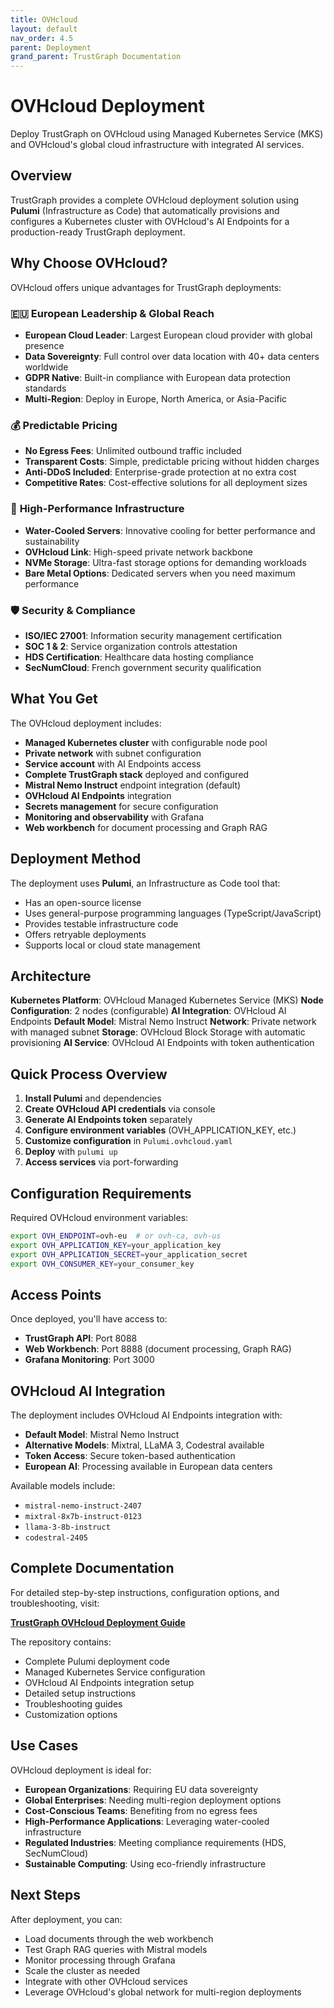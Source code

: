 ```yaml
---
title: OVHcloud
layout: default
nav_order: 4.5
parent: Deployment
grand_parent: TrustGraph Documentation
---
```


# OVHcloud Deployment

Deploy TrustGraph on OVHcloud using Managed Kubernetes Service (MKS) and OVHcloud's global cloud infrastructure with integrated AI services.

## Overview

TrustGraph provides a complete OVHcloud deployment solution using **Pulumi** (Infrastructure as Code) that automatically provisions and configures a Kubernetes cluster with OVHcloud's AI Endpoints for a production-ready TrustGraph deployment.

## Why Choose OVHcloud?

OVHcloud offers unique advantages for TrustGraph deployments:

### 🇪🇺 **European Leadership & Global Reach**
- **European Cloud Leader**: Largest European cloud provider with global presence
- **Data Sovereignty**: Full control over data location with 40+ data centers worldwide
- **GDPR Native**: Built-in compliance with European data protection standards
- **Multi-Region**: Deploy in Europe, North America, or Asia-Pacific

### 💰 **Predictable Pricing**
- **No Egress Fees**: Unlimited outbound traffic included
- **Transparent Costs**: Simple, predictable pricing without hidden charges
- **Anti-DDoS Included**: Enterprise-grade protection at no extra cost
- **Competitive Rates**: Cost-effective solutions for all deployment sizes

### 🚀 **High-Performance Infrastructure**
- **Water-Cooled Servers**: Innovative cooling for better performance and sustainability
- **OVHcloud Link**: High-speed private network backbone
- **NVMe Storage**: Ultra-fast storage options for demanding workloads
- **Bare Metal Options**: Dedicated servers when you need maximum performance

### 🛡️ **Security & Compliance**
- **ISO/IEC 27001**: Information security management certification
- **SOC 1 & 2**: Service organization controls attestation
- **HDS Certification**: Healthcare data hosting compliance
- **SecNumCloud**: French government security qualification

## What You Get

The OVHcloud deployment includes:

- **Managed Kubernetes cluster** with configurable node pool
- **Private network** with subnet configuration
- **Service account** with AI Endpoints access
- **Complete TrustGraph stack** deployed and configured
- **Mistral Nemo Instruct** endpoint integration (default)
- **OVHcloud AI Endpoints** integration
- **Secrets management** for secure configuration
- **Monitoring and observability** with Grafana
- **Web workbench** for document processing and Graph RAG

## Deployment Method

The deployment uses **Pulumi**, an Infrastructure as Code tool that:

- Has an open-source license
- Uses general-purpose programming languages (TypeScript/JavaScript)
- Provides testable infrastructure code
- Offers retryable deployments
- Supports local or cloud state management

## Architecture

**Kubernetes Platform**: OVHcloud Managed Kubernetes Service (MKS)
**Node Configuration**: 2 nodes (configurable)
**AI Integration**: OVHcloud AI Endpoints
**Default Model**: Mistral Nemo Instruct
**Network**: Private network with managed subnet
**Storage**: OVHcloud Block Storage with automatic provisioning
**AI Service**: OVHcloud AI Endpoints with token authentication

## Quick Process Overview

1. **Install Pulumi** and dependencies
2. **Create OVHcloud API credentials** via console
3. **Generate AI Endpoints token** separately
4. **Configure environment variables** (OVH_APPLICATION_KEY, etc.)
5. **Customize configuration** in `Pulumi.ovhcloud.yaml`
6. **Deploy** with `pulumi up`
7. **Access services** via port-forwarding

## Configuration Requirements

Required OVHcloud environment variables:

```bash
export OVH_ENDPOINT=ovh-eu  # or ovh-ca, ovh-us
export OVH_APPLICATION_KEY=your_application_key
export OVH_APPLICATION_SECRET=your_application_secret
export OVH_CONSUMER_KEY=your_consumer_key
```

## Access Points

Once deployed, you'll have access to:

- **TrustGraph API**: Port 8088
- **Web Workbench**: Port 8888 (document processing, Graph RAG)
- **Grafana Monitoring**: Port 3000

## OVHcloud AI Integration

The deployment includes OVHcloud AI Endpoints integration with:

- **Default Model**: Mistral Nemo Instruct
- **Alternative Models**: Mixtral, LLaMA 3, Codestral available
- **Token Access**: Secure token-based authentication
- **European AI**: Processing available in European data centers

Available models include:
- `mistral-nemo-instruct-2407`
- `mixtral-8x7b-instruct-0123`
- `llama-3-8b-instruct`
- `codestral-2405`

## Complete Documentation

For detailed step-by-step instructions, configuration options, and troubleshooting, visit:

**[TrustGraph OVHcloud Deployment Guide](https://github.com/trustgraph-ai/ovhcloud)**

The repository contains:
- Complete Pulumi deployment code
- Managed Kubernetes Service configuration
- OVHcloud AI Endpoints integration setup
- Detailed setup instructions
- Troubleshooting guides
- Customization options

## Use Cases

OVHcloud deployment is ideal for:

- **European Organizations**: Requiring EU data sovereignty
- **Global Enterprises**: Needing multi-region deployment options
- **Cost-Conscious Teams**: Benefiting from no egress fees
- **High-Performance Applications**: Leveraging water-cooled infrastructure
- **Regulated Industries**: Meeting compliance requirements (HDS, SecNumCloud)
- **Sustainable Computing**: Using eco-friendly infrastructure

## Next Steps

After deployment, you can:
- Load documents through the web workbench
- Test Graph RAG queries with Mistral models
- Monitor processing through Grafana
- Scale the cluster as needed
- Integrate with other OVHcloud services
- Leverage OVHcloud's global network for multi-region deployments
